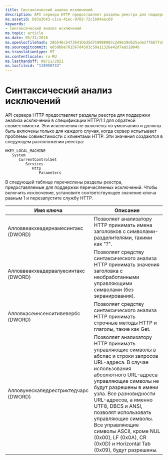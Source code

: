 ```yaml
---
title: Синтаксический анализ исключений
description: API сервера HTTP предоставляет разделы реестра для поддержки анализа исключений в спецификации HTTP/1.1 для обратной совместимости.
ms.assetid: b93a3b43-c1ca-41ec-9702-72c1b04aec69
keywords:
- Синтаксический анализ исключений
ms.topic: article
ms.date: 05/31/2018
ms.openlocfilehash: 28b546c5473641bbd5d719908903c2d9e19db25ade2ff6677a5ce5ec7ea472d1
ms.sourcegitcommit: e858bbe701567d4583c50a11326e42d7ea51804b
ms.translationtype: MT
ms.contentlocale: ru-RU
ms.lasthandoff: 08/11/2021
ms.locfileid: "118950733"
---
```

# <a name="parsing-exceptions"></a>Синтаксический анализ исключений

API сервера HTTP предоставляет разделы реестра для поддержки анализа исключений в спецификации HTTP/1.1 для обратной совместимости. Эти исключения не включены по умолчанию и должны быть включены только для каждого случая, когда сервер испытывает проблемы совместимости с клиентами HTTP. Эти значения создаются в следующем расположении реестра:

```
HKEY_LOCAL_MACHINE
   System
      CurrentControlSet
         Services
            Http
               Parameters
```

В следующей таблице перечислены разделы реестра, предоставляемые для поддержки перечисленных исключений. Чтобы включить исключение, установите соответствующее значение ключа равным 1 и перезапустите службу HTTP.



| Имя ключа                              | Описание                                                                                                                                                                                                                                                                                                                                                                     |
|---------------------------------------|---------------------------------------------------------------------------------------------------------------------------------------------------------------------------------------------------------------------------------------------------------------------------------------------------------------------------------------------------------------------------------|
| Алловвеакхеадернамесинтакс (DWORD)     | Позволяет анализатору HTTP принимать имена заголовков с символами-разделителями, такими как "?".                                                                                                                                                                                                                                                                                            |
| Алловвеакхеадервалуесинтакс (DWORD)    | Позволяет средству синтаксического анализа HTTP принимать значения заголовка с необработанными управляющими символами (без экранирования).                                                                                                                                                                                                                                                                                   |
| Алловкасеинсенситивевербс (DWORD)     | Позволяет средству синтаксического анализа HTTP принимать строчные методы HTTP и глаголы, такие как Get.                                                                                                                                                                                                                                                                                                    |
| Алловунескапедрестриктедчарс (DWORD) | Позволяет анализатору HTTP принимать управляющие символы в абспас и строки запросов URL-адреса. В случае использования абсолютного URL-адреса управляющие символы не будут разрешены в имени узла. Все разновидности URL-адресов, а именно UTF8, DBCS и ANSI, позволят использовать управляющие символы. Все управляющие символы ASCII, кроме NUL (0x00), LF (0x0A), CR (0x0D) и Horizontal Tab (0x09), будут разрешены. |



 

 

 




